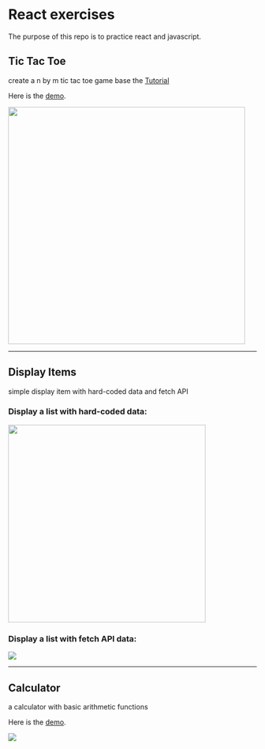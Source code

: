 # React exercises

The purpose of this repo is to practice react and javascript.

## Tic Tac Toe
create a n by m tic tac toe game base the [Tutorial](https://reactjs.org/tutorial/tutorial.html)

Here is the [demo](http://tictactoe.softifacts.com).

<img width="480" src="https://user-images.githubusercontent.com/16947266/220005114-984a2678-5211-4339-b1f9-d6940be7bc2e.gif">

---

## Display Items
simple display item with hard-coded data and fetch API

### Display a list with hard-coded data: 
<img width="400" src="https://user-images.githubusercontent.com/16947266/221434152-d6e95782-8c54-485c-8ea6-ab867411f343.png">

### Display a list with fetch API data: 
<img src = "https://user-images.githubusercontent.com/16947266/221434210-37fd45f9-7e99-4e2a-a670-0d9a26d7b520.png">

---

## Calculator
a calculator with basic arithmetic functions

Here is the [demo](http://calculator.softifacts.com).

<img src = "https://user-images.githubusercontent.com/16947266/228703573-740ddc51-9a4a-465c-88fc-773bbe24319d.gif">